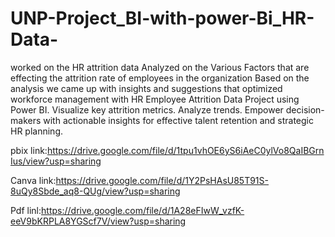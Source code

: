 # UNP-Project_BI-with-power-Bi_HR-Data-
worked on the HR attrition data 
Analyzed on the Various Factors that are effecting the attrition rate of employees in the organization
Based on  the analysis we came up with insights and suggestions that optimized workforce management with HR Employee Attrition Data Project using Power BI.
Visualize key attrition metrics.
Analyze trends. 
Empower decision-makers with actionable insights for effective talent retention and strategic HR planning.

pbix link:https://drive.google.com/file/d/1tpu1vhOE6yS6iAeC0ylVo8QaIBGrnIus/view?usp=sharing

Canva link:https://drive.google.com/file/d/1Y2PsHAsU85T91S-8uQy8Sbde_aq8-QUg/view?usp=sharing

Pdf linl:https://drive.google.com/file/d/1A28eFIwW_vzfK-eeV9bKRPLA8YGScf7V/view?usp=sharing
